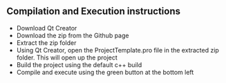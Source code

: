 ## Compilation and Execution instructions
- Download Qt Creator
- Download the zip from the Github page
- Extract the zip folder
- Using Qt Creator, open the ProjectTemplate.pro file in the extracted zip folder. This will open up the project
- Build the project using the default c++ build
- Compile and execute using the green button at the bottom left